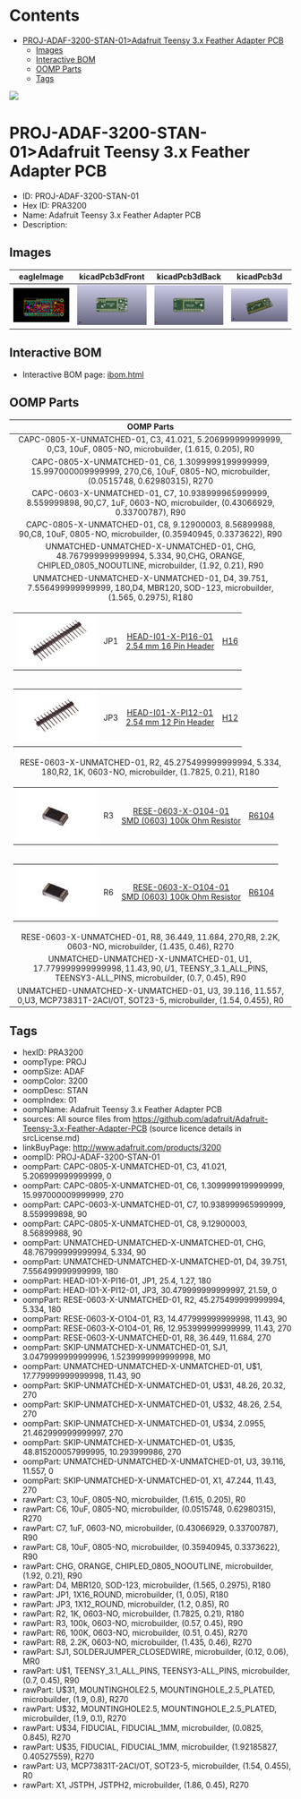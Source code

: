 



Contents
========

* [PROJ-ADAF-3200-STAN-01>Adafruit Teensy 3.x Feather Adapter PCB](#proj-adaf-3200-stan-01adafruit-teensy-3x-feather-adapter-pcb)
	* [Images](#images)
	* [Interactive BOM](#interactive-bom)
	* [OOMP Parts](#oomp-parts)
	* [Tags](#tags)
  
![][im]
# PROJ-ADAF-3200-STAN-01>Adafruit Teensy 3.x Feather Adapter PCB

- ID: PROJ-ADAF-3200-STAN-01
- Hex ID: PRA3200
- Name: Adafruit Teensy 3.x Feather Adapter PCB
- Description: 

## Images
  
  

|eagleImage|kicadPcb3dFront|kicadPcb3dBack|kicadPcb3d|
| :---: | :---: | :---: | :---: |
|[![eagleImage](eagleImage_140.png)](eagleImage_600.png)|[![kicadPcb3dFront](kicadPcb3dFront_140.png)](kicadPcb3dFront_600.png)|[![kicadPcb3dBack](kicadPcb3dBack_140.png)](kicadPcb3dBack_600.png)|[![kicadPcb3d](kicadPcb3d_140.png)](kicadPcb3d_600.png)|

## Interactive BOM

- Interactive BOM page: [ibom.html](kicad/bom/ibom.html)

## OOMP Parts
  

|OOMP Parts|
| :---: |
|CAPC-0805-X-UNMATCHED-01, C3, 41.021, 5.206999999999999, 0,C3, 10uF, 0805-NO, microbuilder, (1.615, 0.205), R0|
|CAPC-0805-X-UNMATCHED-01, C6, 1.3099999199999999, 15.997000009999999, 270,C6, 10uF, 0805-NO, microbuilder, (0.0515748, 0.62980315), R270|
|CAPC-0603-X-UNMATCHED-01, C7, 10.938999965999999, 8.559999898, 90,C7, 1uF, 0603-NO, microbuilder, (0.43066929, 0.33700787), R90|
|CAPC-0805-X-UNMATCHED-01, C8, 9.12900003, 8.56899988, 90,C8, 10uF, 0805-NO, microbuilder, (0.35940945, 0.3373622), R90|
|UNMATCHED-UNMATCHED-X-UNMATCHED-01, CHG, 48.767999999999994, 5.334, 90,CHG, ORANGE, CHIPLED_0805_NOOUTLINE, microbuilder, (1.92, 0.21), R90|
|UNMATCHED-UNMATCHED-X-UNMATCHED-01, D4, 39.751, 7.556499999999999, 180,D4, MBR120, SOD-123, microbuilder, (1.565, 0.2975), R180|
|<table><tr><td>![HEAD-I01-X-PI16-01](https://raw.githubusercontent.com/oomlout/oomlout_OOMP_parts/main/HEAD-I01-X-PI16-01/image_140.jpg)</td><td> JP1</td><td>[HEAD-I01-X-PI16-01<br>2.54 mm 16 Pin Header](https://github.com/oomlout/oomlout_OOMP_parts/tree/main/HEAD-I01-X-PI16-01/)</td><td>[H16](https://github.com/oomlout/oomlout_OOMP_parts/tree/main/HEAD-I01-X-PI16-01/)</td></tr></table>|
|<table><tr><td>![HEAD-I01-X-PI12-01](https://raw.githubusercontent.com/oomlout/oomlout_OOMP_parts/main/HEAD-I01-X-PI12-01/image_140.jpg)</td><td> JP3</td><td>[HEAD-I01-X-PI12-01<br>2.54 mm 12 Pin Header](https://github.com/oomlout/oomlout_OOMP_parts/tree/main/HEAD-I01-X-PI12-01/)</td><td>[H12](https://github.com/oomlout/oomlout_OOMP_parts/tree/main/HEAD-I01-X-PI12-01/)</td></tr></table>|
|RESE-0603-X-UNMATCHED-01, R2, 45.275499999999994, 5.334, 180,R2, 1K, 0603-NO, microbuilder, (1.7825, 0.21), R180|
|<table><tr><td>![RESE-0603-X-O104-01](https://raw.githubusercontent.com/oomlout/oomlout_OOMP_parts/main/RESE-0603-X-O104-01/image_140.jpg)</td><td> R3</td><td>[RESE-0603-X-O104-01<br>SMD (0603) 100k Ohm Resistor](https://github.com/oomlout/oomlout_OOMP_parts/tree/main/RESE-0603-X-O104-01/)</td><td>[R6104](https://github.com/oomlout/oomlout_OOMP_parts/tree/main/RESE-0603-X-O104-01/)</td></tr></table>|
|<table><tr><td>![RESE-0603-X-O104-01](https://raw.githubusercontent.com/oomlout/oomlout_OOMP_parts/main/RESE-0603-X-O104-01/image_140.jpg)</td><td> R6</td><td>[RESE-0603-X-O104-01<br>SMD (0603) 100k Ohm Resistor](https://github.com/oomlout/oomlout_OOMP_parts/tree/main/RESE-0603-X-O104-01/)</td><td>[R6104](https://github.com/oomlout/oomlout_OOMP_parts/tree/main/RESE-0603-X-O104-01/)</td></tr></table>|
|RESE-0603-X-UNMATCHED-01, R8, 36.449, 11.684, 270,R8, 2.2K, 0603-NO, microbuilder, (1.435, 0.46), R270|
|UNMATCHED-UNMATCHED-X-UNMATCHED-01, U$1, 17.779999999999998, 11.43, 90,U$1, TEENSY_3.1_ALL_PINS, TEENSY3-ALL_PINS, microbuilder, (0.7, 0.45), R90|
|UNMATCHED-UNMATCHED-X-UNMATCHED-01, U3, 39.116, 11.557, 0,U3, MCP73831T-2ACI/OT, SOT23-5, microbuilder, (1.54, 0.455), R0|

## Tags

- hexID: PRA3200
- oompType: PROJ
- oompSize: ADAF
- oompColor: 3200
- oompDesc: STAN
- oompIndex: 01
- oompName: Adafruit Teensy 3.x Feather Adapter PCB
- sources: All source files from https://github.com/adafruit/Adafruit-Teensy-3.x-Feather-Adapter-PCB (source licence details in srcLicense.md)
- linkBuyPage: http://www.adafruit.com/products/3200
- oompID: PROJ-ADAF-3200-STAN-01
- oompPart: CAPC-0805-X-UNMATCHED-01, C3, 41.021, 5.206999999999999, 0
- oompPart: CAPC-0805-X-UNMATCHED-01, C6, 1.3099999199999999, 15.997000009999999, 270
- oompPart: CAPC-0603-X-UNMATCHED-01, C7, 10.938999965999999, 8.559999898, 90
- oompPart: CAPC-0805-X-UNMATCHED-01, C8, 9.12900003, 8.56899988, 90
- oompPart: UNMATCHED-UNMATCHED-X-UNMATCHED-01, CHG, 48.767999999999994, 5.334, 90
- oompPart: UNMATCHED-UNMATCHED-X-UNMATCHED-01, D4, 39.751, 7.556499999999999, 180
- oompPart: HEAD-I01-X-PI16-01, JP1, 25.4, 1.27, 180
- oompPart: HEAD-I01-X-PI12-01, JP3, 30.479999999999997, 21.59, 0
- oompPart: RESE-0603-X-UNMATCHED-01, R2, 45.275499999999994, 5.334, 180
- oompPart: RESE-0603-X-O104-01, R3, 14.477999999999998, 11.43, 90
- oompPart: RESE-0603-X-O104-01, R6, 12.953999999999999, 11.43, 270
- oompPart: RESE-0603-X-UNMATCHED-01, R8, 36.449, 11.684, 270
- oompPart: SKIP-UNMATCHED-X-UNMATCHED-01, SJ1, 3.0479999999999996, 1.5239999999999998, M0
- oompPart: UNMATCHED-UNMATCHED-X-UNMATCHED-01, U$1, 17.779999999999998, 11.43, 90
- oompPart: SKIP-UNMATCHED-X-UNMATCHED-01, U$31, 48.26, 20.32, 270
- oompPart: SKIP-UNMATCHED-X-UNMATCHED-01, U$32, 48.26, 2.54, 270
- oompPart: SKIP-UNMATCHED-X-UNMATCHED-01, U$34, 2.0955, 21.462999999999997, 270
- oompPart: SKIP-UNMATCHED-X-UNMATCHED-01, U$35, 48.815200057999995, 10.293999986, 270
- oompPart: UNMATCHED-UNMATCHED-X-UNMATCHED-01, U3, 39.116, 11.557, 0
- oompPart: SKIP-UNMATCHED-X-UNMATCHED-01, X1, 47.244, 11.43, 270
- rawPart: C3, 10uF, 0805-NO, microbuilder, (1.615, 0.205), R0
- rawPart: C6, 10uF, 0805-NO, microbuilder, (0.0515748, 0.62980315), R270
- rawPart: C7, 1uF, 0603-NO, microbuilder, (0.43066929, 0.33700787), R90
- rawPart: C8, 10uF, 0805-NO, microbuilder, (0.35940945, 0.3373622), R90
- rawPart: CHG, ORANGE, CHIPLED_0805_NOOUTLINE, microbuilder, (1.92, 0.21), R90
- rawPart: D4, MBR120, SOD-123, microbuilder, (1.565, 0.2975), R180
- rawPart: JP1, 1X16_ROUND, microbuilder, (1, 0.05), R180
- rawPart: JP3, 1X12_ROUND, microbuilder, (1.2, 0.85), R0
- rawPart: R2, 1K, 0603-NO, microbuilder, (1.7825, 0.21), R180
- rawPart: R3, 100k, 0603-NO, microbuilder, (0.57, 0.45), R90
- rawPart: R6, 100K, 0603-NO, microbuilder, (0.51, 0.45), R270
- rawPart: R8, 2.2K, 0603-NO, microbuilder, (1.435, 0.46), R270
- rawPart: SJ1, SOLDERJUMPER_CLOSEDWIRE, microbuilder, (0.12, 0.06), MR0
- rawPart: U$1, TEENSY_3.1_ALL_PINS, TEENSY3-ALL_PINS, microbuilder, (0.7, 0.45), R90
- rawPart: U$31, MOUNTINGHOLE2.5, MOUNTINGHOLE_2.5_PLATED, microbuilder, (1.9, 0.8), R270
- rawPart: U$32, MOUNTINGHOLE2.5, MOUNTINGHOLE_2.5_PLATED, microbuilder, (1.9, 0.1), R270
- rawPart: U$34, FIDUCIAL, FIDUCIAL_1MM, microbuilder, (0.0825, 0.845), R270
- rawPart: U$35, FIDUCIAL, FIDUCIAL_1MM, microbuilder, (1.92185827, 0.40527559), R270
- rawPart: U3, MCP73831T-2ACI/OT, SOT23-5, microbuilder, (1.54, 0.455), R0
- rawPart: X1, JSTPH, JSTPH2, microbuilder, (1.86, 0.45), R270



[im]: kicadPcb3d_450.png
